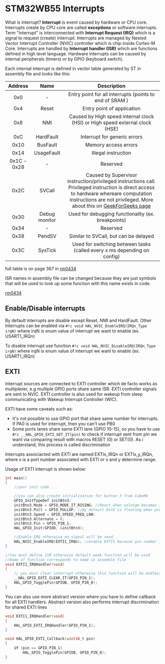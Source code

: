 # STM32WB55 Interrupts

What is interrupt? **Interrupt** is event caused by hardware or CPU core. Interrupts create by CPU 
core are called **exceptions** or software interrupts. Term "interrupt" is interconnected with 
**Interrupt Request (IRQ)** which is a signal to request (create) interrupt. Interrupts are managed
by Nested Vector Interrupt Controller (NVIC) controller which is chip inside Cortex-M Core. 
Interrupts are handled by **Interrupt handler (ISR)** which are functions defined in high level 
language. Hardware interrupts can be caused by internal peripherals (timers) or by GPIO 
(keyboard switch).

Each internal interrupt
is defined in vector table generated by ST in assembly file and looks like this:

| Address | Name | Description |
|:-------:|:----:|:-----------:|
| 0x0  | - | Entry point for all interrupts (points to end of SRAM ) |
| 0x4  | Reset | Entry point of application |
| 0x8  | NMI | Caused by High speed internal clock (HSI) or High speed external clock (HSE)
| 0xC  | HardFault | Interrupt for generic errors |
| 0x10 | BusFault | Memory access errors |
| 0x14 | UsageFault | Illegal instruction |
| 0x1C - 0x28 | - | Reserved |
| 0x2C | SVCall | Caused by Supervisor instruction/privileged instructions call. Privileged instruction is direct access to hardware whereare computation instructions are not privileged. More about this on [GeekForGeeks page](https://www.geeksforgeeks.org/privileged-and-non-privileged-instructions-in-operating-system/)
| 0x30 | Debug monitor | Used for debugging functionality (ex. breakpoints)
| 0x34 | - | Reserved
| 0x38 | PendSV | Similar to SVCall, but can be delayed |
| 0x3C | SysTick | Used for switching between tasks (called every x ms depending on config) |

full table is on page 367 in 
[rm0434](https://www.st.com/resource/en/reference_manual/rm0434-multiprotocol-wireless-32bit-mcu-armbased-cortexm4-with-fpu-bluetooth-lowenergy-and-802154-radio-solution-stmicroelectronics.pdf)

ISR names in assembly file can be changed because they are just symbols that will be used to look up
some function with this name exists in code.


[rm0434](https://www.st.com/resource/en/reference_manual/rm0434-multiprotocol-wireless-32bit-mcu-armbased-cortexm4-with-fpu-bluetooth-lowenergy-and-802154-radio-solution-stmicroelectronics.pdf)

## Enable/Disable interrupts
By default interrupts are disable except Reset, NMI and HardFault. Other Interrupts can be enabled 
via `#!c void HAL_NVIC_EnableIRQ(IRQn_Type irqN)` where irqN is enum value of interrupt we want to 
enable (ex. USART1_IRQn)

To disable interrupt use function `#!c void HAL_NVIC_DisableIRQ(IRQn_Type irqN)` where irqN is enum
value of interrupt we want to enable (ex. USART1_IRQn)

## EXTI

Interrupt sources are connected to EXTI controller which de facto works as multiplexer, e.g multiple
GPIO ports share same ISR. EXTI controller signals are sent to NVIC. EXTI controller is also used
for wakeup from sleep communicating with Wakeup Interrupt Controller (WIC).

EXTI have some caveats such as:

* It's not possible to use GPIO port that share same number for interrupts. If PA0 is used for interrupt, 
then you can't use PB0
* Some ports lanes share same EXTI lane (GPIO 10-15), so you have to use `#!c __HAL_GPIO_EXTI_GET_IT(pin)`
to check if interrupt sent from pin we want via comparing result with macros RESET (0) or SET(0). As
i understand, this process is called discrimination

Interrupts associacted with EXTI are named EXTIx_IRQn or EXTIx_y_IRQn, where x is a port number associated 
with EXTI or x and y determine range.

Usage of EXTI interrupt is shown below:
```c
int main()
{
    //your init code ...

    //you can also create initialization for button 3 from CubeMX
    GPIO_InitTypeDef initBtn3;
    initBtn3.Mode = GPIO_MODE_IT_RISING; //React when volatge becomes 1
    initBtn3.Pull = GPIO_PULLUP; //By default btn3 is floating when pressed
    initBtn3.Speed = GPIO_SPEED_FREQ_LOW;
    initBtn3.Alternate = 0;
    initBtn3.Pin = GPIO_PIN_1;
    HAL_GPIO_Init(GPIOD, &initBtn3);

    //Enable IRQ otherwise no signal will be send
    HAL_NVIC_EnableIRQ(EXTI1_IRQn); //enable EXTI1 because pin number is also 1 (D1)
}

//You must define ISR otherwise default weak function will be used
//Name of function corresponds to name in assemble file
void EXTI1_IRQHandler(void)
{
    // you must clear interrupt otherwise this function will be endlessly called
    __HAL_GPIO_EXTI_CLEAR_IT(GPIO_PIN_1);
    HAL_GPIO_TogglePin(GPIOB, GPIO_PIN_0);
}

```

You can also use more abstract version where you have to define callback for all EXTI handlers.
Abstract version also performs interrupt discrimination for shared EXTI lines

```c
void EXTI1_IRQHandler(void)
{
    HAL_GPIO_EXTI_IRQHandler(GPIO_PIN_1);
}

void HAL_GPIO_EXTI_Callback(uint16_t pin)
{
    if (pin == GPIO_PIN_1)
        HAL_GPIO_TogglePin(GPIOB, GPIO_PIN_0);
}
```
